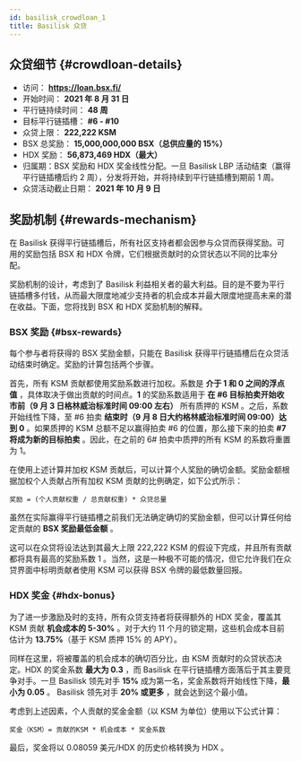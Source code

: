 ```yaml
---
id: basilisk_crowdloan_1
title: Basilisk 众贷
---
```


## 众贷细节 {#crowdloan-details}

* 访问： **https://loan.bsx.fi/**
* 开始时间： **2021 年 8 月 31 日**
* 平行链持续时间： **48 周**
* 目标平行链插槽： **#6 - #10**
* 众贷上限： **222,222 KSM**
* BSX 总奖励： **15,000,000,000 BSX（总供应量的 15%）**
* HDX 奖励： **56,873,469 HDX（最大）**
* 归属期：BSX 奖励和 HDX 奖金线性分配。一旦 Basilisk LBP 活动结束（赢得平行链插槽后约 2 周），分发将开始，并将持续到平行链插槽到期前 1 周。
* 众贷活动截止日期： **2021 年 10 月 9 日**

## 奖励机制 {#rewards-mechanism}

在 Basilisk 获得平行链插槽后，所有社区支持者都会因参与众贷而获得奖励。可用的奖励包括 BSX 和 HDX 令牌，它们根据贡献时的众贷状态以不同的比率分配。 

奖励机制的设计，考虑到了 Basilisk 利益相关者的最大利益。目的是不要为平行链插槽多付钱，从而最大限度地减少支持者的机会成本并最大限度地提高未来的潜在收益。下面，您将找到 BSX 和 HDX 奖励机制的解释。

### BSX 奖励 {#bsx-rewards}

每个参与者将获得的 BSX 奖励金额，只能在 Basilisk 获得平行链插槽后在众贷活动结束时确定。奖励的计算包括两个步骤。

首先，所有 KSM 贡献都使用奖励系数进行加权。系数是 **介于 1 和 0 之间的浮点值** ，具体取决于做出贡献的时间点。**1** 的奖励系数适用于 **在 #6 目标拍卖开始收市前（9 月 3 日格林威治标准时间 09:00 左右）** 所有质押的 KSM 。之后，系数开始线性下降，至 #6 拍卖 **结束时（9 月 8 日大约格林威治标准时间 09:00）达到 0** 。如果质押的 KSM 总额不足以赢得拍卖 #6 的位置，那么接下来的拍卖 **#7 将成为新的目标拍卖** 。因此，在之前的 6# 拍卖中质押的所有 KSM 的系数将重置为 1。

在使用上述计算并加权 KSM 贡献后，可以计算个人奖励的确切金额。奖励金额根据加权个人贡献占所有加权 KSM 贡献的比例确定，如下公式所示：

```
奖励 = (个人贡献权重 / 总贡献权重) * 众贷总量
```

虽然在实际赢得平行链插槽之前我们无法确定确切的奖励金额，但可以计算任何给定贡献的 **BSX 奖励最低金额** 。

这可以在众贷将设法达到其最大上限 222,222 KSM 的假设下完成，并且所有贡献都将具有最高的奖励系数 1 。当然，这是一种极不可能的情况，但它允许我们在众贷界面中标明贡献者使用 KSM 可以获得 BSX 令牌的最低数量回报。

### HDX 奖金 {#hdx-bonus}

为了进一步激励及时的支持，所有众贷支持者将获得额外的 HDX 奖金，覆盖其 KSM 贡献 **机会成本的 5-30%** 。对于大约 11 个月的锁定期，这些机会成本目前估计为 **13.75%**（基于 KSM 质押 15% 的 APY）。

同样在这里，将被覆盖的机会成本的确切百分比，由 KSM 贡献时的众贷状态决定。HDX 的奖金系数 **最大为 0.3** ，而 Basilisk 在平行链插槽方面落后于其主要竞争对手。一旦 Basilisk 领先对手 **15%** 成为第一名，奖金系数将开始线性下降，**最小为 0.05** 。 Basilisk 领先对手 **20% 或更多** ，就会达到这个最小值。

考虑到上述因素，个人贡献的奖金金额（以 KSM 为单位）使用以下公式计算：

```
奖金（KSM）= 贡献的KSM * 机会成本 * 奖金系数
```

最后，奖金将以 0.08059 美元/HDX 的历史价格转换为 HDX 。
